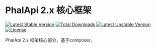 # PhalApi 2.x 核心框架

[![Latest Stable Version](https://poser.pugx.org/phalapi/kernal/v/stable)](https://packagist.org/packages/phalapi/kernal)
[![Total Downloads](https://poser.pugx.org/phalapi/kernal/downloads)](https://packagist.org/packages/phalapi/kernal)
[![Latest Unstable Version](https://poser.pugx.org/phalapi/kernal/v/unstable)](https://packagist.org/packages/phalapi/kernal)
[![License](https://poser.pugx.org/phalapi/kernal/license)](https://packagist.org/packages/phalapi/kernal)


PhalApi 2.x 框架核心部分，基于composer。
